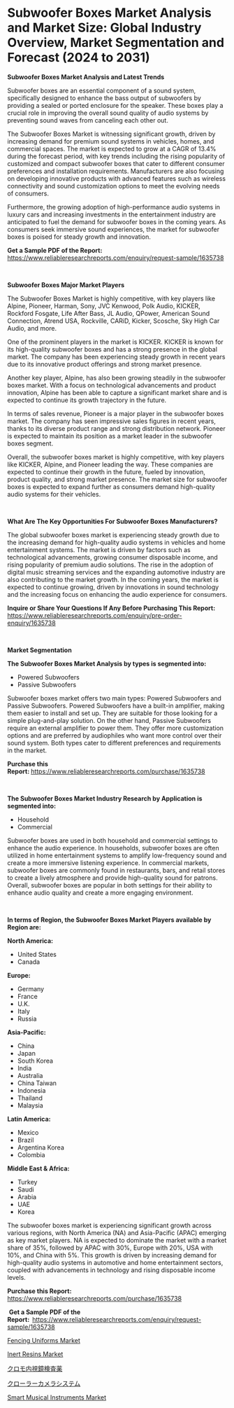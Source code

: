 <p><h1>Subwoofer Boxes Market Analysis and Market Size: Global Industry Overview, Market Segmentation and Forecast (2024 to 2031)</h1></p><p><strong>Subwoofer Boxes Market Analysis and Latest Trends</strong></p>
<p><p>Subwoofer boxes are an essential component of a sound system, specifically designed to enhance the bass output of subwoofers by providing a sealed or ported enclosure for the speaker. These boxes play a crucial role in improving the overall sound quality of audio systems by preventing sound waves from canceling each other out.</p><p>The Subwoofer Boxes Market is witnessing significant growth, driven by increasing demand for premium sound systems in vehicles, homes, and commercial spaces. The market is expected to grow at a CAGR of 13.4% during the forecast period, with key trends including the rising popularity of customized and compact subwoofer boxes that cater to different consumer preferences and installation requirements. Manufacturers are also focusing on developing innovative products with advanced features such as wireless connectivity and sound customization options to meet the evolving needs of consumers.</p><p>Furthermore, the growing adoption of high-performance audio systems in luxury cars and increasing investments in the entertainment industry are anticipated to fuel the demand for subwoofer boxes in the coming years. As consumers seek immersive sound experiences, the market for subwoofer boxes is poised for steady growth and innovation.</p></p>
<p><strong>Get a Sample PDF of the Report:&nbsp;</strong> <a href="https://www.reliableresearchreports.com/enquiry/request-sample/1635738">https://www.reliableresearchreports.com/enquiry/request-sample/1635738</a></p>
<p>&nbsp;</p>
<p><strong>Subwoofer Boxes Major Market Players</strong></p>
<p><p>The Subwoofer Boxes Market is highly competitive, with key players like Alpine, Pioneer, Harman, Sony, JVC Kenwood, Polk Audio, KICKER, Rockford Fosgate, Life After Bass, JL Audio, QPower, American Sound Connection, Atrend USA, Rockville, CARiD, Kicker, Scosche, Sky High Car Audio, and more. </p><p>One of the prominent players in the market is KICKER. KICKER is known for its high-quality subwoofer boxes and has a strong presence in the global market. The company has been experiencing steady growth in recent years due to its innovative product offerings and strong market presence.</p><p>Another key player, Alpine, has also been growing steadily in the subwoofer boxes market. With a focus on technological advancements and product innovation, Alpine has been able to capture a significant market share and is expected to continue its growth trajectory in the future.</p><p>In terms of sales revenue, Pioneer is a major player in the subwoofer boxes market. The company has seen impressive sales figures in recent years, thanks to its diverse product range and strong distribution network. Pioneer is expected to maintain its position as a market leader in the subwoofer boxes segment.</p><p>Overall, the subwoofer boxes market is highly competitive, with key players like KICKER, Alpine, and Pioneer leading the way. These companies are expected to continue their growth in the future, fueled by innovation, product quality, and strong market presence. The market size for subwoofer boxes is expected to expand further as consumers demand high-quality audio systems for their vehicles.</p></p>
<p>&nbsp;</p>
<p><strong>What Are The Key Opportunities For Subwoofer Boxes Manufacturers?</strong></p>
<p><p>The global subwoofer boxes market is experiencing steady growth due to the increasing demand for high-quality audio systems in vehicles and home entertainment systems. The market is driven by factors such as technological advancements, growing consumer disposable income, and rising popularity of premium audio solutions. The rise in the adoption of digital music streaming services and the expanding automotive industry are also contributing to the market growth. In the coming years, the market is expected to continue growing, driven by innovations in sound technology and the increasing focus on enhancing the audio experience for consumers.</p></p>
<p><strong>Inquire or Share Your Questions If Any Before Purchasing This Report:</strong> <a href="https://www.reliableresearchreports.com/enquiry/pre-order-enquiry/1635738">https://www.reliableresearchreports.com/enquiry/pre-order-enquiry/1635738</a></p>
<p>&nbsp;</p>
<p><strong>Market Segmentation</strong></p>
<p><strong>The Subwoofer Boxes Market Analysis by types is segmented into:</strong></p>
<p><ul><li>Powered Subwoofers</li><li>Passive Subwoofers</li></ul></p>
<p><p>Subwoofer boxes market offers two main types: Powered Subwoofers and Passive Subwoofers. Powered Subwoofers have a built-in amplifier, making them easier to install and set up. They are suitable for those looking for a simple plug-and-play solution. On the other hand, Passive Subwoofers require an external amplifier to power them. They offer more customization options and are preferred by audiophiles who want more control over their sound system. Both types cater to different preferences and requirements in the market.</p></p>
<p><strong>Purchase this Report:&nbsp;</strong><a href="https://www.reliableresearchreports.com/purchase/1635738">https://www.reliableresearchreports.com/purchase/1635738</a></p>
<p>&nbsp;</p>
<p><strong>The Subwoofer Boxes Market Industry Research by Application is segmented into:</strong></p>
<p><ul><li>Household</li><li>Commercial</li></ul></p>
<p><p>Subwoofer boxes are used in both household and commercial settings to enhance the audio experience. In households, subwoofer boxes are often utilized in home entertainment systems to amplify low-frequency sound and create a more immersive listening experience. In commercial markets, subwoofer boxes are commonly found in restaurants, bars, and retail stores to create a lively atmosphere and provide high-quality sound for patrons. Overall, subwoofer boxes are popular in both settings for their ability to enhance audio quality and create a more engaging environment.</p></p>
<p>&nbsp;</p>
<p><strong>In terms of Region, the Subwoofer Boxes Market Players available by Region are:</strong></p>
<p>
    <p> <strong> North America: </strong>
        <ul>
            <li>United States</li>
            <li>Canada</li>
        </ul>
        </p> 
    <p> <strong> Europe: </strong>
        <ul>
            <li>Germany</li>
            <li>France</li>
            <li>U.K.</li>
            <li>Italy</li>
            <li>Russia</li>
        </ul>
        </p> 
    <p> <strong> Asia-Pacific: </strong>
        <ul>
            <li>China</li>
            <li>Japan</li>
            <li>South Korea</li>
            <li>India</li>
            <li>Australia</li>
            <li>China Taiwan</li>
            <li>Indonesia</li>
            <li>Thailand</li>
            <li>Malaysia</li>
        </ul>
        </p> 
    <p> <strong> Latin America: </strong>
        <ul>
            <li>Mexico</li>
            <li>Brazil</li>
            <li>Argentina Korea</li>
            <li>Colombia</li>
        </ul>
        </p> 
    <p> <strong> Middle East & Africa: </strong>
        <ul>
            <li>Turkey</li>
            <li>Saudi</li>
            <li>Arabia</li>
            <li>UAE</li>
            <li>Korea</li>
        </ul>
    </p>
    </p>
<p><p>The subwoofer boxes market is experiencing significant growth across various regions, with North America (NA) and Asia-Pacific (APAC) emerging as key market players. NA is expected to dominate the market with a market share of 35%, followed by APAC with 30%, Europe with 20%, USA with 10%, and China with 5%. This growth is driven by increasing demand for high-quality audio systems in automotive and home entertainment sectors, coupled with advancements in technology and rising disposable income levels.</p></p>
<p><strong>Purchase this Report: </strong><a href="https://www.reliableresearchreports.com/purchase/1635738">https://www.reliableresearchreports.com/purchase/1635738</a></p>
<p>&nbsp;<strong>Get a Sample PDF of the Report:&nbsp;&nbsp;</strong><a href="https://www.reliableresearchreports.com/enquiry/request-sample/1635738">https://www.reliableresearchreports.com/enquiry/request-sample/1635738</a></p>
<p><strong></strong></p>
<p><p><a href="https://github.com/zjyglelu/Market-Research-Report-List-1/blob/main/fencing-uniforms-market.md">Fencing Uniforms Market</a></p><p><a href="https://issuu.com/reportprime-2/docs/inert-resins-market-size-2030.pptx">Inert Resins Market</a></p><p><a href="https://github.com/vtbvgl20191192/Market-Research-Report-List-1/blob/main/45321763431.md">クロモ内視鏡検査薬</a></p><p><a href="https://github.com/avwofrml53535/Market-Research-Report-List-1/blob/main/73555163430.md">クローラーカメラシステム</a></p><p><a href="https://github.com/mbisetmhermsr/Market-Research-Report-List-1/blob/main/smart-musical-instruments-market.md">Smart Musical Instruments Market</a></p></p>